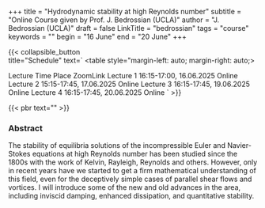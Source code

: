 +++
title = "Hydrodynamic stability at high Reynolds number"
subtitle = "Online Course given by Prof. J. Bedrossian (UCLA)"
author = "J. Bedrossian (UCLA)"
draft = false
LinkTitle = "bedrossian"
tags = "course"
keywords = ""
begin = "16 June"
end = "20 June"
+++

{{< collapsible_button  
    title="Schedule" 
    text=`
    <table style="margin-left: auto; margin-right: auto;>
  <thead>
    <tr style="text-align: right;">
      <th>Lecture</th>
      <th>Time</th>
      <th>Place</th>
      <th>ZoomLink</th>
    </tr>
  </thead>
  <tbody>
    <tr>
      <td>Lecture 1</td>
      <td>16:15-17:00, 16.06.2025</td>
      <td>Online</td>
      <td></td>
    </tr>
    <tr>
      <td>Lecture 2</td>
      <td>15:15-17:45, 17.06.2025</td>
      <td>Online</td>
      <td></td>
    </tr>
    <tr>
      <td>Lecture 3</td>
      <td>16:15-17:45, 19.06.2025</td>
      <td>Online</td>
      <td></td>
    </tr>
    <tr>
      <td>Lecture 4</td>
      <td>16:15-17:45, 20.06.2025</td>
      <td>Online</td>
      <td></td>
    </tr>
  </tbody>
</table>`
>}}

{{< pbr text="" >}}


### Abstract

The stability of equilibria solutions of the incompressible Euler and Navier-Stokes equations at high Reynolds number has been studied since the 1800s with the work of Kelvin, Rayleigh, Reynolds and others. However, only in recent years have we started to get a firm mathematical understanding of this field, even for the deceptively simple cases of parallel shear flows and vortices. I will introduce some of the new and old advances in the area, including inviscid damping, enhanced dissipation, and quantitative stability.
